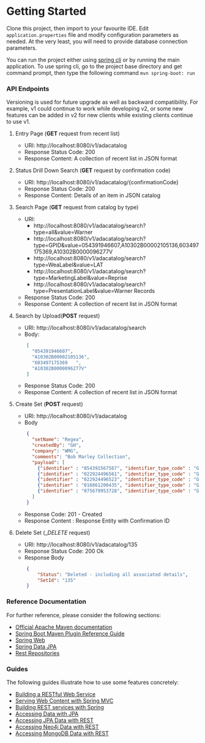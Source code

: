 # Getting Started

Clone this project, then import to your favourite IDE. Edit `application.properties` file and modify configuration parameters as needed. At the very least, you will need to provide database connection parameters.

You can run the project either using [spring cli](https://docs.spring.io/spring-boot/docs/current/reference/html/spring-boot-cli.html) or by running the main application. To use spring cli, go to the project base directory and get command prompt, then type the following command `mvn spring-boot: run`


### API Endpoints

Versioning is used for future upgrade as well as backward compatibility. For example, v1 could continue to work while developing v2, or some new features can be added in v2 for new clients while existing clients continue to use v1.

1. Entry Page (__GET__ request from recent list)
    - URI: http://localhost:8080/v1/adacatalog
    - Response Status Code: 200 
    - Response Content: A collection of recent list in JSON format
    
2. Status Drill Down Search (__GET__ request by confirmation code)
    - URI: http://localhost:8080/v1/adacatalog/{confirmationCode}
    - Response Status Code: 200
    - Response Content: Details of an item in JSON catalog
    
3. Search Page (__GET__ request from catalog by type)
    - URI:
        - http://localhost:8080/v1/adacatalog/search?type=all&value=Warner
        - http://localhost:8080/v1/adacatalog/search?type=GPID&value=054391946607,A10302B00002105136,603497175369,A10302B0000096277V
        - http://localhost:8080/v1/adacatalog/search?type=WeaLabel&value=LAT
        - http://localhost:8080/v1/adacatalog/search?type=MarketingLabel&value=Reprise
        - http://localhost:8080/v1/adacatalog/search?type=PresentationLabel&value=Warner Records
    - Response Status Code: 200 
    - Response Content: A collection of recent list in JSON format

4. Search by Upload(__POST__ request)
   - URI: http://localhost:8080/v1/adacatalog/search
   - Body:
   ```json
       [
         "054391946607",
         "A10302B00002105136",
         "603497175369   ",
         "A10302B0000096277V"
       ]
   ```
   - Response Status Code: 200 
   - Response Content: A collection of recent list in JSON format

5. Create Set (__POST__ request)
    - URI: http://localhost:8080/v1/adacatalog
    - Body 
    ```json
        {
          "setName": "Regea",
          "createdBy": "GH",
          "company": "WMG",
          "comments": "Bob Marley Collection",
          "payload": [
            {"identifier" : "054391567567", "identifier_type_code" : "GPID"},
            {"identifier" : "022924496561", "identifier_type_code" : "GPID"},
            {"identifier" : "022924496523", "identifier_type_code" : "GPID"},
            {"identifier" : "016861200435", "identifier_type_code" : "GPID"},
            {"identifier" : "075679953728", "identifier_type_code" : "GPID"}
          ]
        }
    ```
   - Response Code: 201 - Created
   - Response Content : Response Entity with Confirmation ID

6. Delete Set (__DELETE_ request)
    - URI: http://localhost:8080/v1/adacatalog/135
    - Response Status Code: 200 Ok
    - Response Body
    ```json
        {
            "Status": "Deleted - including all associated details",
            "SetId": "135"
        }
    ```    

### Reference Documentation
For further reference, please consider the following sections:

* [Official Apache Maven documentation](https://maven.apache.org/guides/index.html)
* [Spring Boot Maven Plugin Reference Guide](https://docs.spring.io/spring-boot/docs/2.2.5.RELEASE/maven-plugin/)
* [Spring Web](https://docs.spring.io/spring-boot/docs/2.2.5.RELEASE/reference/htmlsingle/#boot-features-developing-web-applications)
* [Spring Data JPA](https://docs.spring.io/spring-boot/docs/2.2.5.RELEASE/reference/htmlsingle/#boot-features-jpa-and-spring-data)
* [Rest Repositories](https://docs.spring.io/spring-boot/docs/2.2.5.RELEASE/reference/htmlsingle/#howto-use-exposing-spring-data-repositories-rest-endpoint)

### Guides
The following guides illustrate how to use some features concretely:

* [Building a RESTful Web Service](https://spring.io/guides/gs/rest-service/)
* [Serving Web Content with Spring MVC](https://spring.io/guides/gs/serving-web-content/)
* [Building REST services with Spring](https://spring.io/guides/tutorials/bookmarks/)
* [Accessing Data with JPA](https://spring.io/guides/gs/accessing-data-jpa/)
* [Accessing JPA Data with REST](https://spring.io/guides/gs/accessing-data-rest/)
* [Accessing Neo4j Data with REST](https://spring.io/guides/gs/accessing-neo4j-data-rest/)
* [Accessing MongoDB Data with REST](https://spring.io/guides/gs/accessing-mongodb-data-rest/)


